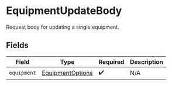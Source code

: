 # EquipmentUpdateBody

Request body for updating a single equipment.


## Fields

| Field                                                       | Type                                                        | Required                                                    | Description                                                 |
| ----------------------------------------------------------- | ----------------------------------------------------------- | ----------------------------------------------------------- | ----------------------------------------------------------- |
| `equipment`                                                 | [EquipmentOptions](../../models/shared/equipmentoptions.md) | :heavy_check_mark:                                          | N/A                                                         |